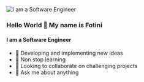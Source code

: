 ![I am a Software Engineer](https://user-images.githubusercontent.com/62213675/153776828-15487c97-5c1b-448d-82b3-d1df2072146e.png)
### Hello World 👋 My name is Fotini
#### I am a Software Engineer
- 🔭 Developing and implementing new ideas
- 🌱 Non stop learning
- 👯 Looking to collaborate on challenging projects
- 💬 Ask me about anything


